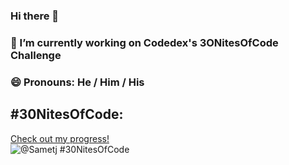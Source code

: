 ### Hi there 👋

###  🔭 I’m currently working on Codedex's 3ONitesOfCode Challenge 
### 😄 Pronouns: He / Him / His

<!--
**sametj/sametj** is a ✨ _special_ ✨ repository because its `README.md` (this file) appears on your GitHub profile.

Here are some ideas to get you started:


- 🌱 I’m currently learning We
- 👯 I’m looking to collaborate on ...
- 🤔 I’m looking for help with ...
- 💬 Ask me about ...
- 📫 How to reach me: ...
- 😄 Pronouns: ...
- ⚡ Fun fact: ...
-->

## #30NitesOfCode:
  [Check out my progress!](https://www.codedex.io/@Sametj/30-nites-of-code)  
  ![@Sametj #30NitesOfCode](https://www.codedex.io/api/petStatus?user=Sametj)
  
